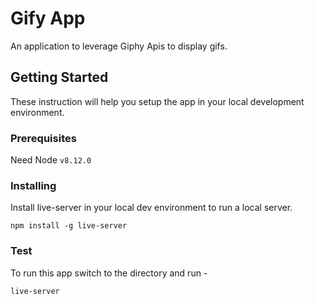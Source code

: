 # Gify App

An application to leverage Giphy Apis to display gifs.

## Getting Started

These instruction will help you setup the app in your local development environment.

### Prerequisites

Need Node `v8.12.0`

### Installing

Install live-server in your local dev environment to run a local server.

```
npm install -g live-server
```
### Test

To run this app switch to the directory and run - 

```
live-server
```
